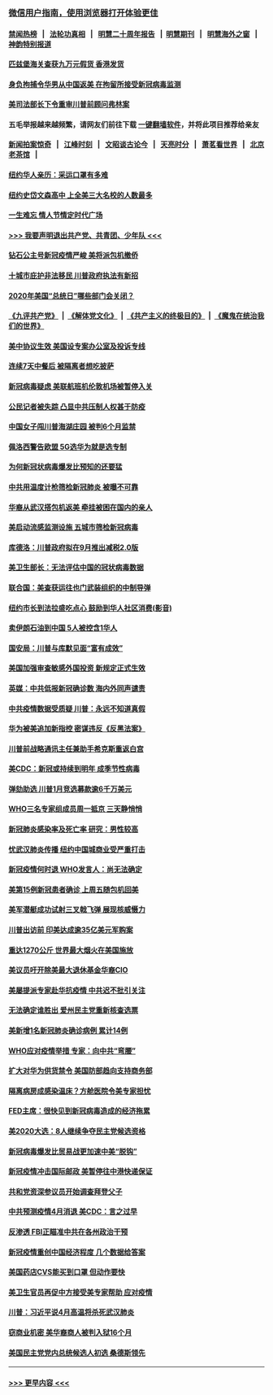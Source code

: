### [微信用户指南，使用浏览器打开体验更佳](https://github.com/gfw-breaker/banned-news1/blob/master/indexes/wechat-guide.md?t=0)
#### [禁闻热榜](热点新闻.md?t=0)  &nbsp;&nbsp;|&nbsp;&nbsp; [法轮功真相](https://github.com/gfw-breaker/truth/blob/master/README.md?t=0) &nbsp;&nbsp;|&nbsp;&nbsp; [明慧二十周年报告](https://github.com/gfw-breaker/mh-reports/blob/master/README.md?t=0) &nbsp;&nbsp;|&nbsp;&nbsp;[明慧期刊](https://github.com/gfw-breaker/mh-qikan) &nbsp;&nbsp;|&nbsp;&nbsp; [明慧海外之窗](https://github.com/gfw-breaker/mh-news/blob/master/README.md?t=0) &nbsp;&nbsp;|&nbsp;&nbsp; [神韵特别报道](https://github.com/gfw-breaker/mh-news/blob/master/shenyun.md?t=0)
#### [匹兹堡海关查获九万元假货 香港发货](../pages/nsc412/n11870716.md?t=02151655) 
#### [身负拘捕令华男从中国返美  在拘留所接受新冠病毒监测](../pages/nsc412/n11870710.md?t=02151655) 
#### [美司法部长下令重审川普前顾问弗林案](../pages/nsc412/n11870258.md?t=02151655) 
#### 五毛举报越来越频繁，请网友们前往下载 [一键翻墙软件](https://github.com/gfw-breaker/ssr-accounts)，并将此项目推荐给亲友
#### [新闻拍案惊奇](https://github.com/gfw-breaker/banned-news1/blob/master/pages/link4.md) &nbsp;&nbsp;|&nbsp;&nbsp; [江峰时刻](https://github.com/gfw-breaker/banned-news1/blob/master/pages/link4.md) &nbsp;&nbsp;|&nbsp;&nbsp; [文昭谈古论今](https://github.com/gfw-breaker/banned-news1/blob/master/pages/link4.md) &nbsp;&nbsp;|&nbsp;&nbsp; [天亮时分](https://github.com/gfw-breaker/banned-news1/blob/master/pages/link4.md) &nbsp;&nbsp;|&nbsp;&nbsp; [萧茗看世界](https://github.com/gfw-breaker/banned-news1/blob/master/pages/link4.md) &nbsp;&nbsp;|&nbsp;&nbsp; [北京老茶馆](https://github.com/gfw-breaker/banned-news1/blob/master/pages/link4.md) &nbsp;&nbsp;|&nbsp;&nbsp; 
#### [纽约华人亲历：采运口罩有多难](../pages/nsc412/n11870531.md?t=02151655) 
#### [纽约史岱文森高中  上全美三大名校的人数最多](../pages/nsc412/n11870557.md?t=02151655) 
#### [一生难忘 情人节情定时代广场](../pages/nsc412/n11870536.md?t=02151655) 
#### [>>> 我要声明退出共产党、共青团、少年队 <<<](https://github.com/begood0513/goodnews/blob/master/quit/letter.md) 
#### [钻石公主号新冠疫情严峻 美将派包机撤侨](../pages/nsc412/n11870505.md?t=02151655) 
#### [十城市庇护非法移民 川普政府执法有新招](../pages/nsc412/n11870410.md?t=02151655) 
#### [2020年美国“总统日”哪些部门会关闭？](../pages/nsc412/n11870148.md?t=02151655) 
#### [《九评共产党》](https://github.com/begood0513/9ping.md/blob/master/README.md) &nbsp;|&nbsp; [《解体党文化》](../../../../jtdwh.md/blob/master/README.md)  &nbsp;|&nbsp; [《共产主义的终极目的》](../../../../gczydzjmd.md/blob/master/README.md) &nbsp;|&nbsp; [《魔鬼在统治我们的世界》](../../../../mgztzwmdsj.md/blob/master/README.md) 
#### [美中协议生效 美国设专案办公室及投诉专线](../pages/nsc412/n11870266.md?t=02151655) 
#### [连续7天中餐后 被隔离者想吃披萨](../pages/nsc412/n11870243.md?t=02151655) 
#### [新冠病毒疑虑 美联航班机伦敦机场被暂停入关](../pages/nsc412/n11870015.md?t=02151655) 
#### [公民记者被失踪 凸显中共压制人权甚于防疫](../pages/nsc412/n11870042.md?t=02151655) 
#### [中国女子闯川普海湖庄园 被判6个月监禁](../pages/nsc412/n11869919.md?t=02151655) 
#### [佩洛西警告欧盟 5G选华为就是选专制](../pages/nsc412/n11869898.md?t=02151655) 
#### [为何新冠状病毒爆发比预知的还要猛](../pages/nsc412/n11869828.md?t=02151655) 
#### [中共用温度计枪筛检新冠肺炎 被曝不可靠](../pages/nsc412/n11869707.md?t=02151655) 
#### [华裔从武汉搭包机返美 牵挂被困在国内的亲人](../pages/nsc412/n11869711.md?t=02151655) 
#### [美启动流感监测设施 五城市筛检新冠病毒](../pages/nsc412/n11869689.md?t=02151655) 
#### [库德洛：川普政府拟在9月推出减税2.0版](../pages/nsc412/n11869627.md?t=02151655) 
#### [美卫生部长：无法评估中国的冠状病毒数据](../pages/nsc412/n11869301.md?t=02151655) 
#### [联合国：美查获运往也门武装组织的中制导弹](../pages/nsc412/n11868677.md?t=02151655) 
#### [纽约市长到法拉盛吃点心  鼓励到华人社区消费(影音)](../pages/nsc412/n11868197.md?t=02151655) 
#### [卖伊朗石油到中国  5人被控含1华人](../pages/nsc412/n11867988.md?t=02151655) 
#### [国安局：川普与库默见面“富有成效”](../pages/nsc412/n11867976.md?t=02151655) 
#### [美国加强审查敏感外国投资 新规定正式生效](../pages/nsc412/n11868041.md?t=02151655) 
#### [英媒：中共低报新冠确诊数 海内外同声谴责](../pages/nsc412/n11867421.md?t=02151655) 
#### [中共疫情数据受质疑 川普：永远不知道真假](../pages/nsc412/n11867195.md?t=02151655) 
#### [华为被美追加新指控 密谋违反《反黑法案》](../pages/nsc412/n11867191.md?t=02151655) 
#### [川普前战略通讯主任兼助手希克斯重返白宫](../pages/nsc412/n11867104.md?t=02151655) 
#### [美CDC：新冠或持续到明年 成季节性病毒](../pages/nsc412/n11867279.md?t=02151655) 
#### [弹劾助选 川普1月竞选募款逾6千万美元](../pages/nsc412/n11866950.md?t=02151655) 
#### [WHO三名专家组成员周一抵京 三天静悄悄](../pages/nsc412/n11866947.md?t=02151655) 
#### [新冠肺炎感染率及死亡率 研究：男性较高](../pages/nsc412/n11866956.md?t=02151655) 
#### [忧武汉肺炎传播 纽约中国城商业受严重打击](../pages/nsc412/n11866902.md?t=02151655) 
#### [新冠疫情何时退 WHO发言人：尚无法确定](../pages/nsc412/n11866864.md?t=02151655) 
#### [美第15例新冠患者确诊 上周五随包机回美](../pages/nsc412/n11866852.md?t=02151655) 
#### [美军潜艇成功试射三叉戟飞弹 展现核威慑力](../pages/nsc412/n11866046.md?t=02151655) 
#### [川普出访前 印美达成逾35亿美元军购案](../pages/nsc412/n11865444.md?t=02151655) 
#### [重达1270公斤 世界最大烟火在美国施放](../pages/nsc412/n11865198.md?t=02151655) 
#### [美议员吁开除美最大退休基金华裔CIO](../pages/nsc412/n11865230.md?t=02151655) 
#### [美屡提派专家赴华抗疫情 中共迟不批引关注](../pages/nsc412/n11864719.md?t=02151655) 
#### [无法确定谁胜出 爱州民主党重新核查选票](../pages/nsc412/n11864830.md?t=02151655) 
#### [美新增1名新冠肺炎确诊病例 累计14例](../pages/nsc412/n11864893.md?t=02151655) 
#### [WHO应对疫情举措 专家：向中共“弯腰”](../pages/nsc412/n11864727.md?t=02151655) 
#### [扩大对华为供货禁令 美国防部趋向支持商务部](../pages/nsc412/n11864773.md?t=02151655) 
#### [隔离病房成感染温床？方舱医院令美专家担忧](../pages/nsc412/n11864575.md?t=02151655) 
#### [FED主席：很快见到新冠病毒造成的经济拖累](../pages/nsc412/n11864507.md?t=02151655) 
#### [美2020大选：8人继续争夺民主党候选资格](../pages/nsc412/n11864327.md?t=02151655) 
#### [新冠病毒爆发比贸易战更加速中美“脱钩”](../pages/nsc412/n11864470.md?t=02151655) 
#### [新冠疫情冲击国际邮政 美暂停往中港快递保证](../pages/nsc412/n11864207.md?t=02151655) 
#### [共和党资深参议员开始调查拜登父子](../pages/nsc412/n11863984.md?t=02151655) 
#### [中共预测疫情4月消退 美CDC：言之过早](../pages/nsc412/n11864310.md?t=02151655) 
#### [反渗透 FBI正瞄准中共在各州政治干预](../pages/nsc412/n11864300.md?t=02151655) 
#### [新冠疫情重创中国经济程度 几个数据给答案](../pages/nsc412/n11864203.md?t=02151655) 
#### [美国药店CVS能买到口罩 但动作要快](../pages/nsc412/n11862438.md?t=02151655) 
#### [美卫生官员再促中方接受美专家帮助 应对疫情](../pages/nsc412/n11864043.md?t=02151655) 
#### [川普：习近平说4月高温将杀死武汉肺炎](../pages/nsc412/n11860814.md?t=02151655) 
#### [窃商业机密 美华裔商人被判入狱16个月](../pages/nsc412/n11863911.md?t=02151655) 
#### [美国民主党党内总统候选人初选 桑德斯领先](../pages/nsc412/n11863475.md?t=02151655) 

----
#### [ >>> 更早内容 <<< ](../indexes/nsc412-earlier.md)
